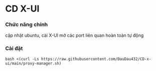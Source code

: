 # CD X-UI
### Chức năng chính
cập nhật ubuntu, cài X-UI mở các port liên quan hoàn toàn tự động
### Cài đặt
```
bash <(curl -Ls https://raw.githubusercontent.com/DauDau432/CD-x-ui/main/proxy-manager.sh)
```
